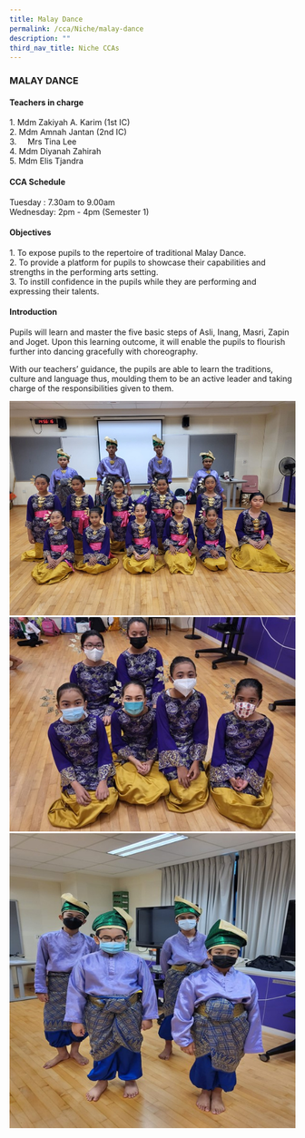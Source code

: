 ```yaml
---
title: Malay Dance
permalink: /cca/Niche/malay-dance
description: ""
third_nav_title: Niche CCAs
---
```


### MALAY DANCE

#### Teachers in charge

1\. Mdm Zakiyah A. Karim (1st IC) <br>
2. Mdm Amnah Jantan (2nd IC) <br>
3.     Mrs Tina Lee <br>
4. Mdm Diyanah Zahirah <br>
5. Mdm Elis Tjandra

#### CCA Schedule

Tuesday : 7.30am to 9.00am <br>
Wednesday: 2pm - 4pm (Semester 1) 

#### Objectives

1\. To expose pupils to the repertoire of traditional Malay Dance. <br>
2. To provide a platform for pupils to showcase their capabilities and strengths in the performing arts setting. <br>
3. To instill confidence in the pupils while they are performing and expressing their talents.

#### Introduction

Pupils will learn and master the five basic steps of Asli, Inang, Masri, Zapin and Joget. Upon this learning outcome, it will enable the pupils to flourish further into dancing gracefully with choreography.

With our teachers’ guidance, the pupils are able to learn the traditions, culture and language thus, moulding them to be an active leader and taking charge of the responsibilities given to them.  
  

![](/images/1%20(24).jpg)
![](/images/2%20(23).jpg)
![](/images/3%20(20).jpg)